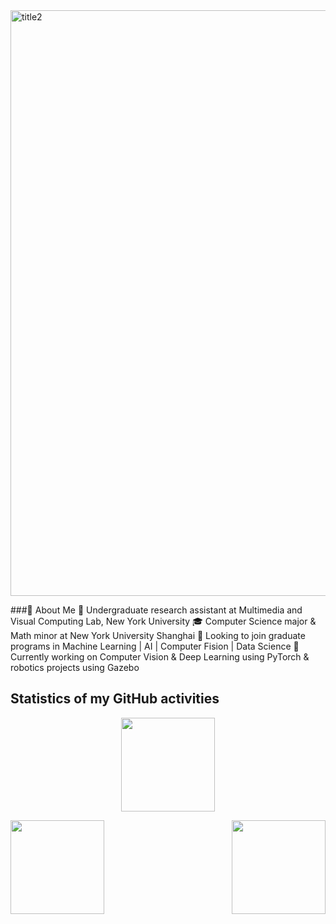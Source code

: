 <img width="937" alt="title2" src="https://user-images.githubusercontent.com/74582280/205226328-af37a0a9-028e-4be9-bd6a-6db820825afe.png">

###👋 About Me
💼 Undergraduate research assistant at Multimedia and Visual Computing Lab, New York University
🎓 Computer Science major & Math minor at New York University Shanghai
🔭 Looking to join graduate programs in Machine Learning | AI | Computer Fision | Data Science
🌱 Currently working on Computer Vision & Deep Learning using PyTorch & robotics projects using Gazebo


## Statistics of my GitHub activities

<p align="center">
<img height="150" src="https://github-readme-streak-stats.herokuapp.com?user=SilvesterYu&theme=nord&hide_border=true)](https://git.io/streak-stats" />
 </p>

<img align="left" height="150" src="https://github-readme-stats.vercel.app/api?username=SilvesterYu&hide_border=true&&theme=vue-dark">
<img align="right" height="150" src="https://github-readme-stats.vercel.app/api/top-langs/?username=SilvesterYu&layout=compact&hide_border=true&langs_count=8&theme=vue-dark" />




